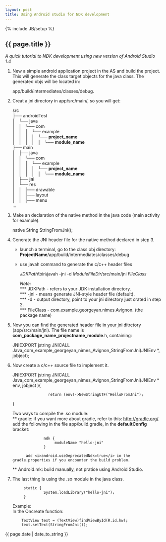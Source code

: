 ```yaml
---
layout: post 
title: Using Android studio for NDK development
---
```

{% include JB/setup %}

<h2>{{ page.title }}</h2>
<i>A quick tutorial to NDK development using new version of Android Studio 1.4</i>

1. New a simple android application project in the AS and build the project. This will generate the class target objects for the java class. The generated objs will be located in:  
     
     app/build/intermediates/classes/debug.  

2. Creat a jni directory in app/src/main/, so you will get:  

    src  
    ├── androidTest  
    │   └── java  
    │   │   └── com  
    │   │   │   └── example  
    │   │   │   │   └── **project_name**  
    │   │   │   │   │   └── **module_name**  
    ├── main  
    │   ├── java  
    │   │   └── com  
    │   │   │        └── example  
    │   │   │   │           └── **project_name**  
    │   │   │   │   │               └── **module_name**  
    │   ├── **jni**  
    │   └── res  
    │   │       ├── drawable  
    │   │      ├── layout  
    │   │       ├── menu  
     ...  

3. Make an declaration of the native method in the java code (main activity for example):  

     native String StringFromJni();  

4. Generate the JNI header file for the native method declared in step 3.  
   * launch a terminal, go to the class obj directory: __ProjectName__/app/build/intermediates/classes/debug  
   * use javah command to generate the c/c++ header files  
       
       $JDKPath$\bin\javah -jni -d $ModuleFileDir$/src/main/jni $FileClass$

       <i>Note:</i>  
       *** JDKPath - refers to your JDK installation directory.  
       *** -jni - means generate JNI-style header file (default).  
       *** -d - output directory, point to your jni directory just crated in step 2.  
       *** FileClass - com.example.georgeyan.nimes.Avignon. (the package name)

5. Now you can find the generated header file in your jni ditrctory (app/src/main/jni). The file name is __com_package_name_projectname_module__.h, containing:  


    JNIEXPORT jstring JNICALL Java_com_example_georgeyan_nimes_Avignon_StringFromJni(JNIEnv *, jobject);  

6. Now create a c/c++ source file to implement it.  

     JNIEXPORT jstring JNICALL Java_com_example_georgeyan_nimes_Avignon_StringFromJni(JNIEnv * env, jobject ){  
  
                       return (env)->NewStringUTF("HelloFromJni");
     }  

   Two ways to compile the .so module:  
   ** gradle: if you want more about gradle, refer to this: http://gradle.org/.  
             add the following in the file app/build.gradle, in the __defaultConfig__ bracket:  

                     ndk {  
                          moduleName "hello-jni"  
                     }  

             add <i>android.useDeprecatedNdk=true</i> in the gradle.properties if you encounter the build problem.  

   ** Android.mk: build manually, not pratice using Android Studio.  

7. The last thing is using the .so module in the java class.  

            static {  
                     System.loadLibrary("hello-jni");  
            }  

   Example:  
   In the Oncreate function:  
           
           TextView text = (TextView)findViewById(R.id.hw);  
           text.setText(StringFromJni());  


<p>{{ page.date | date_to_string }}</p>
